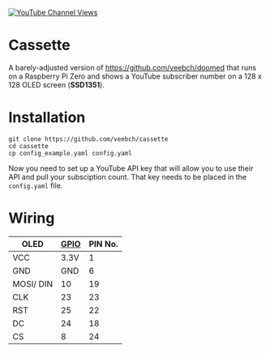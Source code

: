 
[![YouTube Channel Views](https://img.shields.io/youtube/channel/views/UCz5BOU9J9pB_O0B8-rDjCWQ?label=YouTube&style=social)](https://www.youtube.com/channel/UCz5BOU9J9pB_O0B8-rDjCWQ)

# Cassette

A barely-adjusted version of https://github.com/veebch/doomed that runs on a Raspberry Pi Zero and shows a YouTube subscriber number on a 128 x 128 OLED screen (**SSD1351**).

# Installation

  ```
  git clone https://github.com/veebch/cassette
  cd cassette
  cp config_example.yaml config.yaml
  ```
  
  Now you need to set up a YouTube API key that will allow you to use their API and pull your subsciption count. That key needs to be placed in the `config.yaml` file.
  
  # Wiring
| OLED  | [GPIO](https://gpiozero.readthedocs.io/en/stable/_images/pin_layout.svg) | PIN No. |
|-----------|------|----|
| VCC | 3.3V | 1  |
| GND | GND | 6  |  
| MOSI/ DIN | 10 | 19 |
| CLK | 23 | 23 |
| RST | 25 | 22 |
| DC | 24 | 18 |
| CS  | 8 | 24 |
